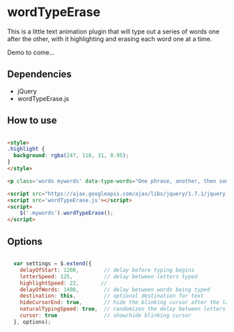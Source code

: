 # wordTypeErase

This is a little text animation plugin that will type out a series of words one after the other, with it highlighting and erasing each word one at a time.

Demo to come...


## Dependencies
 - jQuery
 - wordTypeErase.js


## How to use

```html

<style>
.highlight {
  background: rgba(247, 118, 31, 0.95);
}
</style>

<p class='words mywords' data-type-words="One phrase, another, then some more, that's all">This will be replaced by the first phrase</h4>

<script src="https://ajax.googleapis.com/ajax/libs/jquery/1.7.1/jquery.min.js"></script>
<script src='wordTypeErase.js'></script>
<script>
    $('.mywords').wordTypeErase(); 
</script>

```


## Options

```javascript

  var settings = $.extend({
    delayOfStart: 1200,        // delay before typing begins
    letterSpeed: 125,          // delay between letters typed
    highlightSpeed: 22,       // 
    delayOfWords: 1400,        // delay between words being typed
    destination: this,         // optional destination for text
    hideCursorEnd: true,       // hide the blinking cursor after the last word
    naturalTypingSpeed: true,  // randomizes the delay between letters to simulate a more natural typing
    cursor: true               // show/hide blinking cursor
  }, options);

```